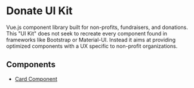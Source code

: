 Donate UI Kit
===
Vue.js component library built for non-profits, fundraisers, and donations. This "UI Kit" does not seek to recreate every component found in frameworks like Bootstrap or Material-UI. Instead it aims at providing optimized components with a UX specific to non-profit organizations. 

## Components
- [Card Component](src/lib-components/card/README.md)
